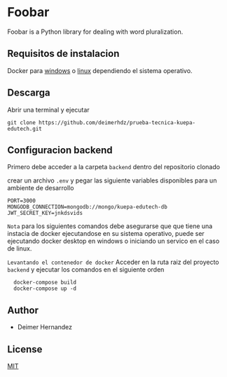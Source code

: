 # Foobar

Foobar is a Python library for dealing with word pluralization.

## Requisitos de instalacion

Docker para [windows](https://docs.docker.com/desktop/install/windows-install/) o [linux](https://docs.docker.com/desktop/install/linux-install/) dependiendo el sistema operativo.

## Descarga
Abrir una terminal y ejecutar 
```
git clone https://github.com/deimerhdz/prueba-tecnica-kuepa-edutech.git
```
## Configuracion backend

Primero debe acceder a la carpeta ``backend`` dentro del repositorio clonado

crear un archivo ``.env`` y pegar las siguiente variables disponibles para un ambiente de desarrollo
```
PORT=3000
MONGODB_CONNECTION=mongodb://mongo/kuepa-edutech-db
JWT_SECRET_KEY=jnkdsvids
```

``Nota`` para los siguientes comandos debe asegurarse que que tiene una instacia de docker ejecutandose en su sistema operativo, puede ser ejecutando docker desktop en windows o iniciando un servico en el caso de linux.

``Levantando el contenedor de docker``
Acceder en la ruta raiz del proyecto ``backend`` y ejecutar los comandos en el siguiente orden
```
  docker-compose build
  docker-compose up -d
```

## Author  

- Deimer Hernandez

## License

[MIT](https://choosealicense.com/licenses/mit/)